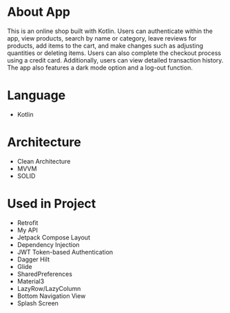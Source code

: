 # About App

This is an online shop built with Kotlin. Users can authenticate within the app, view products, search by name or category, leave reviews for products, add items to the cart, and make changes such as adjusting quantities or deleting items. Users can also complete the checkout process using a credit card. Additionally, users can view detailed transaction history. The app also features a dark mode option and a log-out function.

# Language
- Kotlin


# Architecture
- Clean Architecture 
- MVVM 
- SOLID
  
# Used in Project
- Retrofit
- My API
- Jetpack Compose Layout
- Dependency Injection
- JWT Token-based Authentication
- Dagger Hilt
- Glide
- SharedPreferences
- Material3
- LazyRow/LazyColumn
- Bottom Navigation View
- Splash Screen

